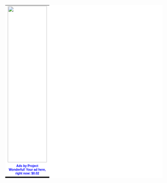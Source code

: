 <center>
	<!-- Beginning of Project Wonderful ad code: -->
	<!-- Ad box ID: 31727 -->
	<script type="text/javascript">
	<!--
	var d=document;
	d.projectwonderful_adbox_id = "31727";
	d.projectwonderful_adbox_type = "4";
	d.projectwonderful_foreground_color = "";
	d.projectwonderful_background_color = "";
	//-->
	</script>
	<script type="text/javascript" src="http://www.projectwonderful.com/ad_display.js"></script>
	<noscript>
		<map name="admap31727" id="admap31727"><area href="http://www.projectwonderful.com/out_nojs.php?r=0&amp;c=0&amp;id=31727&amp;type=4" shape="rect" coords="0,0,125,125" title="" alt="" target="_blank" /><area href="http://www.projectwonderful.com/out_nojs.php?r=1&amp;c=0&amp;id=31727&amp;type=4" shape="rect" coords="0,125,125,250" title="" alt="" target="_blank" /><area href="http://www.projectwonderful.com/out_nojs.php?r=2&amp;c=0&amp;id=31727&amp;type=4" shape="rect" coords="0,250,125,375" title="" alt="" target="_blank" /><area href="http://www.projectwonderful.com/out_nojs.php?r=3&amp;c=0&amp;id=31727&amp;type=4" shape="rect" coords="0,375,125,500" title="" alt="" target="_blank" /></map>
		<table cellpadding="0" border="0" cellspacing="0" width="125" bgcolor="#ffffff"><tr><td><img src="http://www.projectwonderful.com/nojs.php?id=31727&amp;type=4" width="125" height="500" usemap="#admap31727" border="0" alt="" /></td></tr><tr><td bgcolor="#ffffff" colspan="1"><center><a style="font-size:10px;color:#0000ff;text-decoration:none;line-height:1.2;font-weight:bold;font-family:Tahoma, verdana,arial,helvetica,sans-serif;text-transform: none;letter-spacing:normal;text-shadow:none;white-space:normal;word-spacing:normal;" href="http://www.projectwonderful.com/advertisehere.php?id=31727&amp;type=4" target="_blank">Ads by Project Wonderful!  Your ad here, right now: $0.02</a></center></td></tr><tr><td colspan=1 valign="top" width=125 bgcolor="#000000" style="height:3px;font-size:1px;padding:0px;max-height:3px;"></td></tr></table>
	</noscript>
	<!-- End of Project Wonderful ad code. -->

</center>